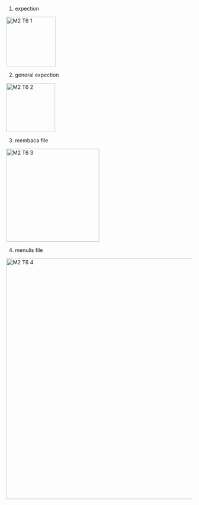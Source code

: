 1. expection

<img width="134" alt="M2 T6 1" src="https://user-images.githubusercontent.com/105592890/196030861-d168e1e6-1103-405c-81f4-f5871c15a082.png">

2. general expection

<img width="132" alt="M2 T6 2" src="https://user-images.githubusercontent.com/105592890/196030865-c48bc7a8-5a0d-4040-8122-e5e7330e3e1f.png">

3. membaca file

<img width="251" alt="M2 T6 3" src="https://user-images.githubusercontent.com/105592890/196030867-3f0c7026-7900-4f22-934b-abf8c688fde1.png">

4. menulis file

<img width="650" alt="M2 T6 4" src="https://user-images.githubusercontent.com/105592890/196030869-b069b3a4-fa2b-4a2a-9521-29e53594e0c0.png">
